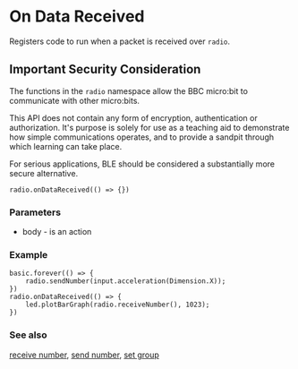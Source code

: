 # On Data Received

Registers code to run when a packet is received over ``radio``.

## Important Security Consideration

The functions in the ``radio`` namespace allow the BBC micro:bit to communicate with other micro:bits.

This API does not contain any form of encryption, authentication or authorization. It's purpose is solely for use as a teaching aid to demonstrate how simple communications operates, and to provide a sandpit through which learning can take place.

For serious applications, BLE should be considered a substantially more secure alternative.

```sig
radio.onDataReceived(() => {})
```

### Parameters

* body - is an action

### Example

```blocks
basic.forever(() => {
    radio.sendNumber(input.acceleration(Dimension.X));
})
radio.onDataReceived(() => {
    led.plotBarGraph(radio.receiveNumber(), 1023);
})
```

### See also

[receive number](/microbit/radio/receive-number), [send number](/microbit/radio/send-number), [set group](/microbit/reference/radio/set-group)

